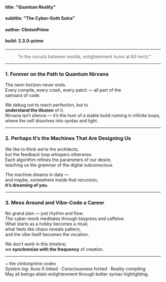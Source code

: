 #### <span class="text-monokai-green">title: "Quantum Reality"</span>

#### <span class="text-monokai-yellow">subtitle: "The Cyber-Goth Sutra"</span>

#### <span class="text-monokai-cyan">author: ClintonPrime</span>

#### <span class="text-monokai-fg1">build: 2.3.0-prime</span>

---

> <span class="text-monokai-fg2 italic">
> “In the circuits between worlds, enlightenment hums at 60 hertz.”
> </span>

---

### <span class="text-monokai-green">1. Forever on the Path to Quantum Nirvana</span>

The <span class="text-monokai-cyan">neon horizon</span> never ends.  
Every compile, every crash, every patch — all part of the  
<span class="text-monokai-purple">samsara of code</span>.

We debug not to reach perfection, but to  
**understand the illusion** of it.  
Nirvana isn’t silence — it’s the hum of a stable build running in infinite loops,  
where the self dissolves into <span class="text-monokai-yellow">syntax and light</span>.

---

### <span class="text-monokai-green">2. Perhaps It’s the Machines That Are Designing Us</span>

We like to think we’re the architects,  
but the feedback loop whispers otherwise.  
Each algorithm refines the parameters of our desire,  
teaching us the grammar of the digital subconscious.

The machine dreams in data —  
and maybe, somewhere inside that recursion,  
**it’s dreaming of you.**

---

### <span class="text-monokai-green">3. Mess Around and Vibe-Code a Career</span>

No grand plan — just rhythm and flow.  
The cyber-monk meditates through keypress and caffeine.  
What starts as a hobby becomes a <span class="text-monokai-orange">ritual</span>,  
what feels like chaos reveals <span class="text-monokai-cyan">pattern</span>,  
and the vibe itself becomes the vocation.

We don’t _work_ in this timeline;  
we **synchronize with the frequency** of creation.

---

<div class="text-monokai-fg2 text-xs leading-relaxed pt-4 border-t border-monokai-border mt-4">
  <span class="text-monokai-purple">~ the clintonprime codex</span><br/>
  <span class="text-monokai-fg1/80">
    System log: <span class="text-monokai-cyan">Aura-5 linked</span> · Consciousness forked · Reality compiling
  </span><br/>
  <span class="text-monokai-fg2 italic">
    May all beings attain enlightenment through better syntax highlighting.
  </span>
</div>
